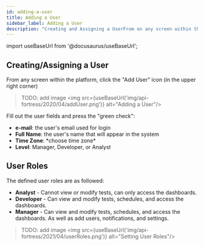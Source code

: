 ```yaml
---
id: adding-a-user
title: Adding a User
sidebar_label: Adding a User
description: "Creating and Assigning a UserFrom on any screen within the platform, click the Add User icon in the upper right corner. Fill out the user fields and press the green check."
---
```


import useBaseUrl from '@docusaurus/useBaseUrl';

## Creating/Assigning a User

From any screen within the platform, click the "Add User" icon (in the upper right corner)  

> TODO: add image
<img src={useBaseUrl('img/api-fortress/2020/04/addUser.png')} alt="Adding a User"/>

Fill out the user fields and press the "green check":

* __e-mail__: the user's email used for login  
* __Full Name__: the user's name that will appear in the system  
* __Time Zone__: \*choose time zone\*  
* __Level__: Manager, Developer, or Analyst

## User Roles

The defined user roles are as followed:

* __Analyst__ - Cannot view or modify tests, can only access the dashboards.  
* __Developer__ - Can view and modify tests, schedules, and access the dashboards.  
* __Manager__ - Can view and modify tests, schedules, and access the dashboards. As well as add users, notifications, and settings.  

> TODO: add image
<img src={useBaseUrl('img/api-fortress/2021/04/userRoles.png')} alt="Setting User Roles"/>